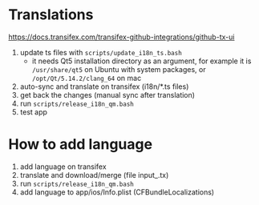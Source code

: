 # Translations

https://docs.transifex.com/transifex-github-integrations/github-tx-ui

1. update ts files with `scripts/update_i18n_ts.bash`
   - it needs Qt5 installation directory as an argument, for example it is `/usr/share/qt5` on Ubuntu with system packages, or `/opt/Qt/5.14.2/clang_64` on mac
2. auto-sync and translate on transifex (i18n/*.ts files)
3. get back the changes (manual sync after translation)
4. run `scripts/release_i18n_qm.bash`
5. test app

# How to add language

1. add language on transifex
2. translate and download/merge (file input_<lang>.tx)
3. run `scripts/release_i18n_qm.bash`
4. add language to app/ios/Info.plist (CFBundleLocalizations)
